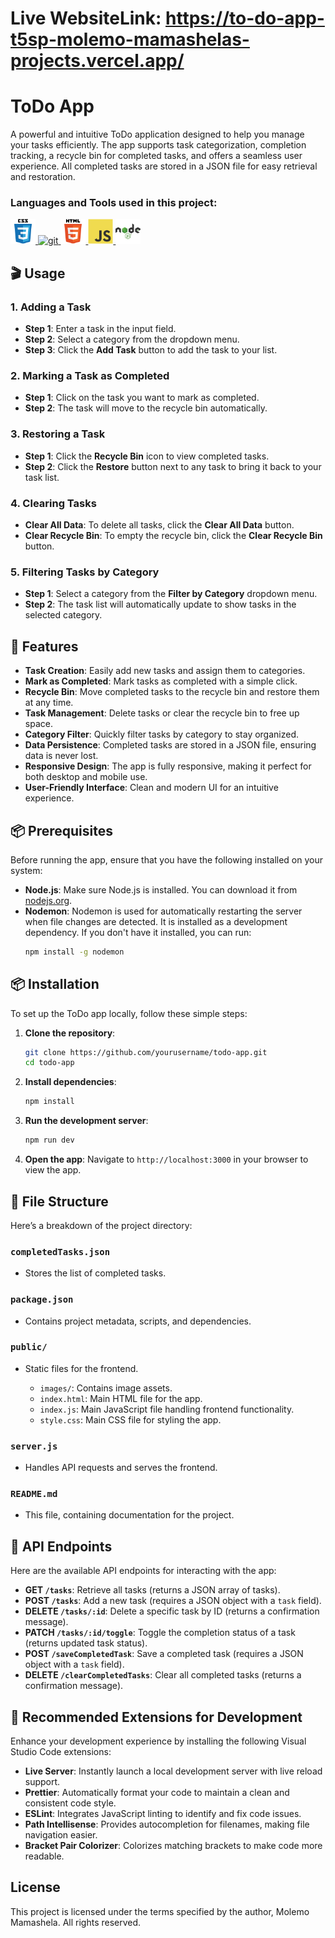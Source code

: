 # Live WebsiteLink: https://to-do-app-t5sp-molemo-mamashelas-projects.vercel.app/
# ToDo App
A powerful and intuitive ToDo application designed to help you manage your tasks efficiently. The app supports task categorization, completion tracking, a recycle bin for completed tasks, and offers a seamless user experience. All completed tasks are stored in a JSON file for easy retrieval and restoration.

### Languages and Tools used in this project:
  <a href="https://www.w3schools.com/css/" target="_blank" rel="noreferrer">
    <img src="https://raw.githubusercontent.com/devicons/devicon/master/icons/css3/css3-original-wordmark.svg" alt="css3" width="40" height="40"/>
  </a>
  <a href="https://git-scm.com/" target="_blank" rel="noreferrer">
    <img src="https://www.vectorlogo.zone/logos/git-scm/git-scm-icon.svg" alt="git" width="40" height="40"/>
  </a>
  <a href="https://www.w3.org/html/" target="_blank" rel="noreferrer">
    <img src="https://raw.githubusercontent.com/devicons/devicon/master/icons/html5/html5-original-wordmark.svg" alt="html5" width="40" height="40"/>
  </a>
  <a href="https://developer.mozilla.org/en-US/docs/Web/JavaScript" target="_blank" rel="noreferrer">
    <img src="https://raw.githubusercontent.com/devicons/devicon/master/icons/javascript/javascript-original.svg" alt="javascript" width="40" height="40"/>
  </a>
  <a href="https://nodejs.org/" target="_blank" rel="noreferrer">
    <img src="https://raw.githubusercontent.com/devicons/devicon/master/icons/nodejs/nodejs-original-wordmark.svg" alt="nodejs" width="40" height="40"/>
  </a>
</p>

## 🎬 Usage

### 1. Adding a Task

- **Step 1**: Enter a task in the input field.
- **Step 2**: Select a category from the dropdown menu.
- **Step 3**: Click the **Add Task** button to add the task to your list.

### 2. Marking a Task as Completed

- **Step 1**: Click on the task you want to mark as completed.
- **Step 2**: The task will move to the recycle bin automatically.

### 3. Restoring a Task

- **Step 1**: Click the **Recycle Bin** icon to view completed tasks.
- **Step 2**: Click the **Restore** button next to any task to bring it back to your task list.

### 4. Clearing Tasks

- **Clear All Data**: To delete all tasks, click the **Clear All Data** button.
- **Clear Recycle Bin**: To empty the recycle bin, click the **Clear Recycle Bin** button.

### 5. Filtering Tasks by Category

- **Step 1**: Select a category from the **Filter by Category** dropdown menu.
- **Step 2**: The task list will automatically update to show tasks in the selected category.

## 🚀 Features

- **Task Creation**: Easily add new tasks and assign them to categories.
- **Mark as Completed**: Mark tasks as completed with a simple click.
- **Recycle Bin**: Move completed tasks to the recycle bin and restore them at any time.
- **Task Management**: Delete tasks or clear the recycle bin to free up space.
- **Category Filter**: Quickly filter tasks by category to stay organized.
- **Data Persistence**: Completed tasks are stored in a JSON file, ensuring data is never lost.
- **Responsive Design**: The app is fully responsive, making it perfect for both desktop and mobile use.
- **User-Friendly Interface**: Clean and modern UI for an intuitive experience.



## 📦 Prerequisites

Before running the app, ensure that you have the following installed on your system:

- **Node.js**: Make sure Node.js is installed. You can download it from [nodejs.org](https://nodejs.org/).
- **Nodemon**: Nodemon is used for automatically restarting the server when file changes are detected. It is installed as a development dependency. If you don't have it installed, you can run:
    ```bash
    npm install -g nodemon
    ```

## 📦 Installation

To set up the ToDo app locally, follow these simple steps:

1. **Clone the repository**:
    ```bash
    git clone https://github.com/yourusername/todo-app.git
    cd todo-app
    ```

2. **Install dependencies**:
    ```bash
    npm install
    ```

3. **Run the development server**:
    ```bash
    npm run dev
    ```

4. **Open the app**:
    Navigate to `http://localhost:3000` in your browser to view the app.

## 📂 File Structure

Here’s a breakdown of the project directory:

### `completedTasks.json`
- Stores the list of completed tasks.

### `package.json`
- Contains project metadata, scripts, and dependencies.

### `public/`
- Static files for the frontend.

  - `images/`: Contains image assets.
  - `index.html`: Main HTML file for the app.
  - `index.js`: Main JavaScript file handling frontend functionality.
  - `style.css`: Main CSS file for styling the app.

### `server.js`
- Handles API requests and serves the frontend.

### `README.md`
- This file, containing documentation for the project.

## 🔧 API Endpoints

Here are the available API endpoints for interacting with the app:

- **GET `/tasks`**: Retrieve all tasks (returns a JSON array of tasks).
- **POST `/tasks`**: Add a new task (requires a JSON object with a `task` field).
- **DELETE `/tasks/:id`**: Delete a specific task by ID (returns a confirmation message).
- **PATCH `/tasks/:id/toggle`**: Toggle the completion status of a task (returns updated task status).
- **POST `/saveCompletedTask`**: Save a completed task (requires a JSON object with a `task` field).
- **DELETE `/clearCompletedTasks`**: Clear all completed tasks (returns a confirmation message).

## 🔌 Recommended Extensions for Development

Enhance your development experience by installing the following Visual Studio Code extensions:

- **Live Server**: Instantly launch a local development server with live reload support.
- **Prettier**: Automatically format your code to maintain a clean and consistent code style.
- **ESLint**: Integrates JavaScript linting to identify and fix code issues.
- **Path Intellisense**: Provides autocompletion for filenames, making file navigation easier.
- **Bracket Pair Colorizer**: Colorizes matching brackets to make code more readable.

## License

This project is licensed under the terms specified by the author, Molemo Mamashela. All rights reserved.
